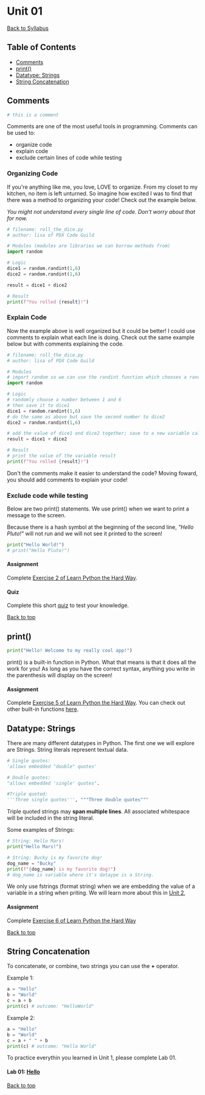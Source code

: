 # <a id="top"></a>Unit 01
[Back to Syllabus](../README.md)

## Table of Contents
- [Comments](#comments)
- [print()](#print)
- [Datatype: Strings](#strings)
- [String Concatenation](#concatenating)

## <a id="comments"></a>Comments

```python
# this is a comment
```

Comments are one of the most useful tools in programming.  Comments can be used to:

- organize code
- explain code
- exclude certain lines of code while testing

### Organizing Code
If you're anything like me, you love, LOVE to organize. From my closet to my kitchen, no item is left unturned. So imagine how excited I was to find that there was a method to organizing your code! Check out the example below.

_You might not understand every single line of code. Don't worry about that for now._

```python
# filename: roll_the_dice.py
# author: lisa of PDX Code Guild

# Modules (modules are libraries we can borrow methods from)
import random

# Logic
dice1 = random.randint(1,6)
dice2 = random.randint(1,6)

result = dice1 + dice2

# Result
print(f"You rolled {result}!")
```

### Explain Code

Now the example above is well organized but it could be better! I could use comments to explain what each line is doing. Check out the same example below but with comments explaining the code.

```python
# filename: roll_the_dice.py
# author: lisa of PDX Code Guild

# Modules
# import random so we can use the randint function which chooses a random number between two integers
import random

# Logic
# randomly choose a number between 1 and 6
# then save it to dice1
dice1 = random.randint(1,6)
# do the same as above but save the second number to dice2
dice2 = random.randint(1,6)

# add the value of dice1 and dice2 together; save to a new variable called result
result = dice1 + dice2

# Result
# print the value of the variable result
print(f"You rolled {result}!")
```
Don't the comments make it easier to understand the code? Moving foward, you should add comments to explain your code!

### Exclude code while testing
Below are two print() statements. We use print() when we want to print a message to the screen.

Because there is a hash symbol at the beginning of the second line, _"Hello Pluto!"_ will not run and we will not see it printed to the screen!

```python
print("Hello World!")
# print("Hello Pluto!")
```

#### Assignment
Complete <a href="https://shop.learncodethehardway.org/paid/python3/ex2.html" target="_blank">Exercise 2 of Learn Python the Hard Way</a>.

#### Quiz
Complete this short <a href="https://forms.gle/UkKbHrbnS2ttCSSNA" target="_blank">quiz</a> to test your knowledge.

[Back to top](#top)

## <a id="print"></a>print()

```python
print("Hello! Welcome to my really cool app!")
```

print() is a built-in function in Python. What that means is that it does all the work for you! As long as you have the correct syntax, anything you write in the parenthesis will display on the screen!

#### Assignment
Complete <a href="https://learnpythonthehardway.org/python3/ex5.html" target="_blank">Exercise 5 of Learn Python the Hard Way</a>. You can check out other built-in functions <a href="https://www.w3schools.com/python/python_ref_functions.asp" target="_blank">here</a>.

## <a id="strings"></a>Datatype: Strings
There are many different datatypes in Python. The first one we will explore are Strings. String literals represent textual data.

```python
# Single quotes:
'allows embedded "double" quotes'

# Double quotes:
"allows embedded 'single' quotes".

#Triple quoted:
'''Three single quotes''', """Three double quotes"""
```

Triple quoted strings may **span multiple lines**. All associated whitespace will be included in the string literal.

Some examples of Strings:

```python
# String: Hello Mars!
print("Hello Mars!")

# String: Bucky is my favorite dog!
dog_name = "Bucky"
print(f"{dog_name} is my favorite dog!")
# dog_name is variable where it's dataype is a String.
```
We only use fstrings (format string) when we are embedding the value of a variable in a string when priting. We will learn more about this in <a href="https://github.com/PdxCodeGuild/Programming101/blob/master/units/unit-2.md" target="_blank">Unit 2</a>,

#### Assignment
Complete <a href="https://learnpythonthehardway.org/python3/ex6.html" target="_blank">Exercise 6 of Learn Python the Hard Way</a>

[Back to top](#top)

## <a id="strings"></a>String Concatenation
To concatenate, or combine, two strings you can use the **+** operator.

Example 1:
```python
a = "Hello"
b = "World"
c = a + b
print(c) # outcome: "HelloWorld"
```

Example 2:
```python
a = "Hello"
b = "World"
c = a + " " + b
print(c) # outcome: "Hello World"
```

To practice everythin you learned in Unit 1, please complete Lab 01.
#### Lab 01: [Hello](https://github.com/PdxCodeGuild/IntroToProgramming/blob/master/labs/lab01-hello.md)

[Back to top](#top)